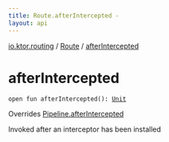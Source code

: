 ```yaml
---
title: Route.afterIntercepted - 
layout: api
---
```


<div class='api-docs-breadcrumbs'><a href="../index.html">io.ktor.routing</a> / <a href="index.html">Route</a> / <a href="./after-intercepted.html">afterIntercepted</a></div>

# afterIntercepted

<div class="signature"><code><span class="keyword">open</span> <span class="keyword">fun </span><span class="identifier">afterIntercepted</span><span class="symbol">(</span><span class="symbol">)</span><span class="symbol">: </span><a href="https://kotlinlang.org/api/latest/jvm/stdlib/kotlin/-unit/index.html"><span class="identifier">Unit</span></a></code></div>

Overrides <a href="../../io.ktor.util.pipeline/-pipeline/after-intercepted.html">Pipeline.afterIntercepted</a>

Invoked after an interceptor has been installed

